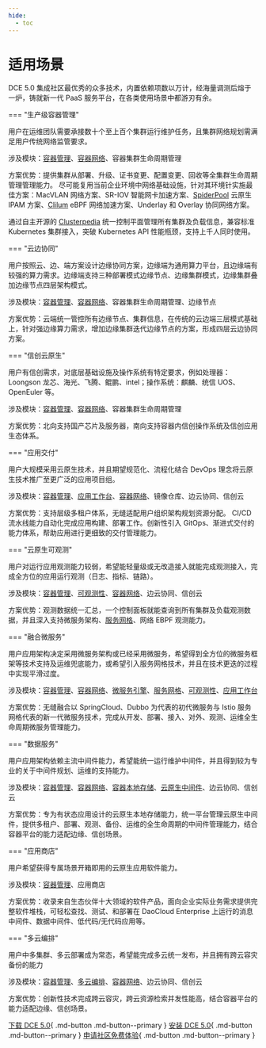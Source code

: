```yaml
---
hide:
  - toc
---
```


# 适用场景

DCE 5.0 集成社区最优秀的众多技术，内置依赖项数以万计，经海量调测后熔于一炉，铸就新一代 PaaS 服务平台，在各类使用场景中都游刃有余。

=== "生产级容器管理"

用户在运维团队需要承接数十个至上百个集群运行维护任务，且集群网络规划需满足用户传统网络监管要求。

涉及模块：[容器管理](../kpanda/03ProductBrief/WhatisKPanda.md)、[容器网络](../network/intro/what-is-net.md)、容器集群生命周期管理

方案优势：提供集群从部署、升级、证书变更、配置变更、回收等全集群生命周期管理管理能力。
尽可能复用当前企业环境中网络基础设施，针对其环境针实施最佳方案：MacVLAN 网络方案、SR-IOV 智能网卡加速方案、[SpiderPool](../network/modules/spiderpool/what.md) 云原生 IPAM 方案、[Clilum](../network/modules/cilium/what.md) eBPF 网络加速方案、Underlay 和 Overlay 协同网络方案。

通过自主开源的 [Clusterpedia](../community/clusterpedia.md) 统一控制平面管理所有集群及负载信息，兼容标准 Kubernetes 集群接入，突破 Kubernetes API 性能瓶颈，支持上千人同时使用。

=== "云边协同"

用户按照云、边、端方案设计边缘协同方案，边缘端为通用算力平台，且边缘端有较强的算力需求。边缘端支持三种部署模式边缘节点、边缘集群模式，边缘集群叠加边缘节点四层架构模式。

涉及模块：[容器管理](../kpanda/03ProductBrief/WhatisKPanda.md)、[容器网络](../network/intro/what-is-net.md)、容器集群生命周期管理、边缘节点

方案优势：云端统一管控所有边缘节点、集群信息，在传统的云边端三层模式基础上，针对强边缘算力需求，增加边缘集群迭代边缘节点的方案，形成四层云边协同方案。

=== "信创云原生"

用户有信创需求，对底层基础设施及操作系统有特定要求，例如处理器：Loongson 龙芯、海光、飞腾、鲲鹏、intel；操作系统：麒麟、统信 UOS、OpenEuler 等。

涉及模块：[容器管理](../kpanda/03ProductBrief/WhatisKPanda.md)、[容器网络](../network/intro/what-is-net.md)、容器集群生命周期管理

方案优势：北向支持国产芯片及服务器，南向支持容器内信创操作系统及信创应用生态体系。

=== "应用交付"

用户大规模采用云原生技术，并且期望规范化、流程化结合 DevOps 理念将云原生技术推广至更广泛的应用项目组。

涉及模块：[容器管理](../kpanda/03ProductBrief/WhatisKPanda.md)、[应用工作台](../amamba/01ProductBrief/WhatisAmamba.md)、[容器网络](../network/intro/what-is-net.md)、镜像仓库、边云协同、信创云

方案优势：支持层级多租户体系，无缝适配用户组织架构规划资源分配。
CI/CD 流水线能力自动化完成应用构建、部署工作。创新性引入 GitOps、渐进式交付的能力体系，帮助应用进行更细致的交付管理能力。

=== "云原生可观测"

用户对运行应用观测能力较弱，希望能轻量级或无改造接入就能完成观测接入，完成全方位的应用运行观测（日志、指标、链路）。

涉及模块：[容器管理](../kpanda/03ProductBrief/WhatisKPanda.md)、[可观测性](../insight/03ProductBrief/WhatisInsight.md)、[容器网络](../network/intro/what-is-net.md)、边云协同、信创云

方案优势：观测数据统一汇总，一个控制面板就能查询到所有集群及负载观测数据，并且深入支持微服务架构、[服务网格](../mspider/01Intro/WhatismSpider.md)、网络 EBPF 观测能力。

=== "融合微服务"

用户应用架构决定采用微服务架构或已经采用微服务，希望得到全方位的微服务框架等技术支持及运维兜底能力，或希望引入服务网格技术，并且在技术更迭的过程中实现平滑过度。

涉及模块：[容器管理](../kpanda/03ProductBrief/WhatisKPanda.md)、[容器网络](../network/intro/what-is-net.md)、[微服务引擎](../skoala/intro/features.md)、[服务网格](../mspider/01Intro/WhatismSpider.md)、[可观测性](../insight/03ProductBrief/WhatisInsight.md)、[应用工作台](../amamba/01ProductBrief/WhatisAmamba.md)

方案优势：无缝融合以 SpringCloud、Dubbo 为代表的初代微服务与 Istio 服务网格代表的新一代微服务技术，完成从开发、部署、接入、对外、观测、运维全生命周期微服务管理能力。

=== "数据服务"

用户应用架构依赖主流中间件能力，希望能统一运行维护中间件，并且得到较为专业的关于中间件规划、运维的支持能力。

涉及模块：[容器管理](../kpanda/03ProductBrief/WhatisKPanda.md)、[容器网络](../network/intro/what-is-net.md)、[容器本地存储](../hwameistor/intro/what.md)、[云原生中间件](../middleware/midware.md)、边云协同、信创云

方案优势：专为有状态应用设计的云原生本地存储能力，统一平台管理云原生中间件，提供多租户、部署、观测、备份、运维的全生命周期的中间件管理能力，结合容器平台的能力适配边缘、信创场景。

=== "应用商店"

用户希望获得专属场景开箱即用的云原生应用软件能力。

涉及模块：[容器管理](../kpanda/03ProductBrief/WhatisKPanda.md)、应用商店

方案优势：收录来自生态伙伴十大领域的软件产品，面向企业实际业务需求提供完整软件堆栈，可轻松查找、测试、和部署在 DaoCloud Enterprise 上运行的消息中间件、数据中间件、低代码/无代码应用等。

=== "多云编排"

用户中多集群、多云部署成为常态，希望能完成多云统一发布，并且拥有跨云容灾备份的能力

涉及模块：[容器管理](../kpanda/03ProductBrief/WhatisKPanda.md)、[多云编排](../kairship/01product/whatiskairship.md)、[容器网络](../network/intro/what-is-net.md)、边云协同、信创云

方案优势：创新性技术完成跨云容灾，跨云资源检索并发性能高，结合容器平台的能力适配边缘、信创场景。

[下载 DCE 5.0](../download/dce5.md){ .md-button .md-button--primary }
[安装 DCE 5.0](../install/intro.md){ .md-button .md-button--primary }
[申请社区免费体验](license0.md){ .md-button .md-button--primary }
